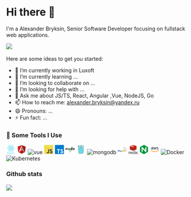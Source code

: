 # Hi there 👋

I'm a Alexander Bryksin, Senior Software Developer focusing on fullstack web applications.

<a href="https://www.linkedin.com/in/alexander-bryksin/"><img src="https://img.shields.io/badge/linkedin-%230077B5.svg?&style=for-the-badge&logo=linkedin&logoColor=white" height=25></a>

Here are some ideas to get you started:

- 🔭 I’m currently working in Luxoft
- 🌱 I’m currently learning ...
- 👯 I’m looking to collaborate on ...
- 🤔 I’m looking for help with ...
- 💬 Ask me about JS/TS, React, Angular ,Vue, NodeJS, Go
- 📫 How to reach me: alexander.bryksin@yandex.ru
- 😄 Pronouns: ...
- ⚡ Fun fact: ...

<h3>🚀 Some Tools I Use</h3>
<p align="left">
<img src="https://raw.githubusercontent.com/devicons/devicon/master/icons/react/react-original-wordmark.svg" alt="react" width="25" height="25" />
<img src="https://raw.githubusercontent.com/devicons/devicon/master/icons/angularjs/angularjs-original.svg" alt="angular-js" width="25" height="25" />
<img src="https://devicons.github.io/devicon/devicon.git/icons/vuejs/vuejs-original-wordmark.svg" alt="vue" width="25" height="25" />
<img src="https://raw.githubusercontent.com/devicons/devicon/master/icons/javascript/javascript-original.svg" alt="javascript" width="25" height="25" />
<img src="https://raw.githubusercontent.com/devicons/devicon/master/icons/typescript/typescript-original.svg" alt="typescript" width="25" height="25" />
<img src="https://raw.githubusercontent.com/devicons/devicon/master/icons/nodejs/nodejs-original-wordmark.svg" alt="nodejs" width="25" height="25" />
 <img src="https://raw.githubusercontent.com/devicons/devicon/master/icons/go/go-original.svg" alt="nginx" width="25" height="25" />
<img src="https://devicons.github.io/devicon/devicon.git/icons/mongodb/mongodb-original-wordmark.svg" alt="mongodb" width="25" height="25" />
<img src="https://raw.githubusercontent.com/devicons/devicon/master/icons/mysql/mysql-original-wordmark.svg" alt="mysql" width="25" height="25" />
<img src="https://raw.githubusercontent.com/devicons/devicon/master/icons/redis/redis-original-wordmark.svg" alt="redis" width="25" height="25" />
<img src="https://raw.githubusercontent.com/devicons/devicon/master/icons/nginx/nginx-original.svg" alt="nginx" width="25" height="25" />
<img src="https://raw.githubusercontent.com/github/explore/80688e429a7d4ef2fca1e82350fe8e3517d3494d/topics/aws/aws.png" alt="aws" width="25" height="25" />
<img src="https://devicons.github.io/devicon/devicon.git/icons/docker/docker-original-wordmark.svg" alt="Docker" width="25" height="25" />
<img src="https://www.vectorlogo.zone/logos/kubernetes/kubernetes-icon.svg" alt="Kubernetes" width="25" height="25" />
</p>

### Github stats

<img align="center" src="https://github-readme-stats.vercel.app/api?username=AleksK1NG&count_private=true&title_color=FD9047&icon_color=FD9047&text_color=0C2233&custom_title=Alexander+Bryksin's+GitHub+Stats&show_icons=true" />
